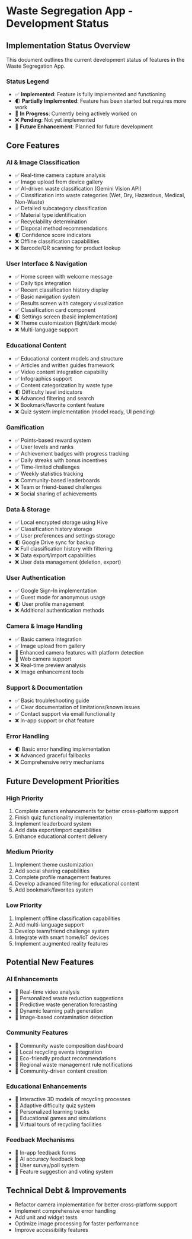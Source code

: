 # Waste Segregation App - Development Status

## Implementation Status Overview

This document outlines the current development status of features in the Waste Segregation App.

### Status Legend
- ✅ **Implemented**: Feature is fully implemented and functioning
- 🌓 **Partially Implemented**: Feature has been started but requires more work
- 🚧 **In Progress**: Currently being actively worked on
- ❌ **Pending**: Not yet implemented
- 🔮 **Future Enhancement**: Planned for future development

## Core Features

### AI & Image Classification
- ✅ Real-time camera capture analysis
- ✅ Image upload from device gallery
- ✅ AI-driven waste classification (Gemini Vision API)
- ✅ Classification into waste categories (Wet, Dry, Hazardous, Medical, Non-Waste)
- ✅ Detailed subcategory classification
- ✅ Material type identification
- ✅ Recyclability determination
- ✅ Disposal method recommendations
- 🌓 Confidence score indicators
- ❌ Offline classification capabilities
- ❌ Barcode/QR scanning for product lookup

### User Interface & Navigation
- ✅ Home screen with welcome message
- ✅ Daily tips integration
- ✅ Recent classification history display
- ✅ Basic navigation system
- ✅ Results screen with category visualization
- ✅ Classification card component
- 🌓 Settings screen (basic implementation)
- ❌ Theme customization (light/dark mode)
- ❌ Multi-language support

### Educational Content
- ✅ Educational content models and structure
- ✅ Articles and written guides framework
- ✅ Video content integration capability
- ✅ Infographics support
- ✅ Content categorization by waste type
- 🌓 Difficulty level indicators
- ❌ Advanced filtering and search
- ❌ Bookmark/favorite content feature
- ❌ Quiz system implementation (model ready, UI pending)

### Gamification
- ✅ Points-based reward system
- ✅ User levels and ranks
- ✅ Achievement badges with progress tracking
- ✅ Daily streaks with bonus incentives
- ✅ Time-limited challenges
- ✅ Weekly statistics tracking
- ❌ Community-based leaderboards
- ❌ Team or friend-based challenges
- ❌ Social sharing of achievements

### Data & Storage
- ✅ Local encrypted storage using Hive
- ✅ Classification history storage
- ✅ User preferences and settings storage
- 🌓 Google Drive sync for backup
- ❌ Full classification history with filtering
- ❌ Data export/import capabilities
- ❌ User data management (deletion, export)

### User Authentication
- ✅ Google Sign-In implementation
- ✅ Guest mode for anonymous usage
- 🌓 User profile management
- ❌ Additional authentication methods

### Camera & Image Handling
- ✅ Basic camera integration
- ✅ Image upload from gallery
- 🚧 Enhanced camera features with platform detection
- 🚧 Web camera support
- ❌ Real-time preview analysis
- ❌ Image enhancement tools

### Support & Documentation
- ✅ Basic troubleshooting guide
- ✅ Clear documentation of limitations/known issues
- ✅ Contact support via email functionality
- ❌ In-app support or chat feature

### Error Handling
- 🌓 Basic error handling implementation
- ❌ Advanced graceful fallbacks
- ❌ Comprehensive retry mechanisms

## Future Development Priorities

### High Priority
1. Complete camera enhancements for better cross-platform support
2. Finish quiz functionality implementation
3. Implement leaderboard system
4. Add data export/import capabilities
5. Enhance educational content delivery

### Medium Priority
1. Implement theme customization
2. Add social sharing capabilities
3. Complete profile management features
4. Develop advanced filtering for educational content
5. Add bookmark/favorites system

### Low Priority
1. Implement offline classification capabilities
2. Add multi-language support
3. Develop team/friend challenge system
4. Integrate with smart home/IoT devices
5. Implement augmented reality features

## Potential New Features

### AI Enhancements
- 🔮 Real-time video analysis
- 🔮 Personalized waste reduction suggestions
- 🔮 Predictive waste generation forecasting
- 🔮 Dynamic learning path generation
- 🔮 Image-based contamination detection

### Community Features
- 🔮 Community waste composition dashboard
- 🔮 Local recycling events integration
- 🔮 Eco-friendly product recommendations
- 🔮 Regional waste management rule notifications
- 🔮 Community-driven content creation

### Educational Enhancements
- 🔮 Interactive 3D models of recycling processes
- 🔮 Adaptive difficulty quiz system
- 🔮 Personalized learning tracks
- 🔮 Educational games and simulations
- 🔮 Virtual tours of recycling facilities

### Feedback Mechanisms
- 🔮 In-app feedback forms
- 🔮 AI accuracy feedback loop
- 🔮 User survey/poll system
- 🔮 Feature suggestion and voting system

## Technical Debt & Improvements

- Refactor camera implementation for better cross-platform support
- Implement comprehensive error handling
- Add unit and widget tests
- Optimize image processing for faster performance
- Improve accessibility features